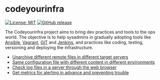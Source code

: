 # codeyourinfra

[![License: MIT](https://img.shields.io/badge/License-MIT-yellow.svg)](https://opensource.org/licenses/MIT) [![GitHub release](https://img.shields.io/github/release/esign-consulting/codeyourinfra.svg)]()

The Codeyourinfra project aims to bring dev practices and tools to the ops world. The objective is to help sysadmins in gradually adopting tools like [Ansible](https://www.ansible.com), [Vagrant](https://www.vagrantup.com), [GIT](https://git-scm.com) and [Jenkins](https://jenkins.io), and practices like coding, testing, versioning and deploying the infrastructure.

* [Unarchive different remote files in different target servers](https://github.com/esign-consulting/codeyourinfra/tree/master/unarchive_from_url_param)
* [Same configuration file with different content in different environments](https://github.com/esign-consulting/codeyourinfra/tree/master/same_cfgfile_diff_content)
* [Check log files in a server through the web browser](https://github.com/esign-consulting/codeyourinfra/tree/master/check_server_log_files)
* [Get metrics for alerting in advance and preventing trouble](https://github.com/esign-consulting/codeyourinfra/tree/master/get_metrics_for_alerting)

